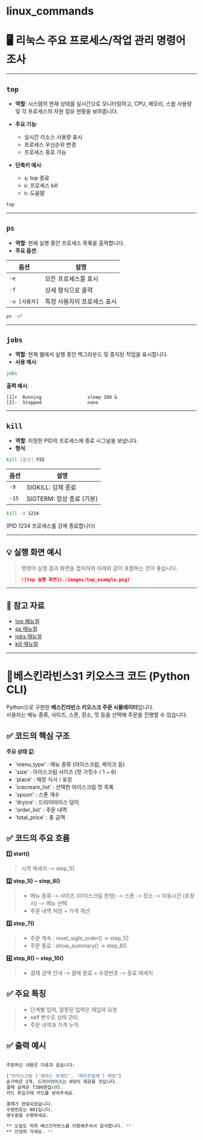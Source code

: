 # linux_commands

# 🖥 리눅스 주요 프로세스/작업 관리 명령어 조사

---

## `top`

* **역할**: 시스템의 현재 상태를 실시간으로 모니터링하고, CPU, 메모리, 스왑 사용량 및 각 프로세스의 자원 점유 현황을 보여줍니다.
* **주요 기능**:

  * 실시간 리소스 사용량 표시
  * 프로세스 우선순위 변경
  * 프로세스 종료 가능
* **단축키 예시**:

  * `q`: top 종료
  * `k`: 프로세스 kill
  * `h`: 도움말

```bash
top
```

---

## `ps`

* **역할**: 현재 실행 중인 프로세스 목록을 출력합니다.
* **주요 옵션**:

| 옵션         | 설명              |
| ---------- | --------------- |
| `-e`       | 모든 프로세스를 표시     |
| `-f`       | 상세 형식으로 출력      |
| `-u [사용자]` | 특정 사용자의 프로세스 표시 |

```bash
ps -ef
```

---

## `jobs`

* **역할**: 현재 쉘에서 실행 중인 백그라운드 및 중지된 작업을 표시합니다.
* **사용 예시**:

```bash
jobs
```

**출력 예시**:

```
[1]+  Running                 sleep 100 &
[2]-  Stopped                 nano
```

---

## `kill`

* **역할**: 지정한 PID의 프로세스에 종료 시그널을 보냅니다.
* **형식**:

```bash
kill [옵션] PID
```

| 옵션    | 설명                  |
| ----- | ------------------- |
| `-9`  | SIGKILL: 강제 종료      |
| `-15` | SIGTERM: 정상 종료 (기본) |

```bash
kill -9 1234
```

(PID 1234 프로세스를 강제 종료합니다)

---

## 💡 실행 화면 예시

> 명령어 실행 결과 화면을 캡처하여 아래와 같이 포함하는 것이 좋습니다.
>
> ```markdown
> ![top 실행 화면](./images/top_example.png)
> ```

---

## 📌 참고 자료

* [top 매뉴얼](https://linux.die.net/man/1/top)
* [ps 매뉴얼](https://linux.die.net/man/1/ps)
* [jobs 매뉴얼](https://linux.die.net/man/1/jobs)
* [kill 매뉴얼](https://linux.die.net/man/1/kill)


---
# 🍦베스킨라빈스31 키오스크 코드 (Python CLI)

Python으로 구현한 **베스킨라빈스 키오스크 주문 시뮬레이터**입니다.  
사용자는 메뉴 종류, 사이즈, 스푼, 장소, 맛 등을 선택해 주문을 진행할 수 있습니다.

## ✅ 코드의 핵심 구조

**주요 상태 값:**
* 'menu_type' : 메뉴 종류 (아이스크림, 케이크 등)
* 'size' : 아이스크림 사이즈 (맛 가짓수 / 1 ~ 6)
* 'place' : 매장 식사 / 포장
* 'icecream_list' : 선택한 아이스크림 맛 목록
* 'spoon' : 스푼 개수
* 'dryice' : 드라이아이스 덩이
* 'order_list' : 주문 내역
* 'total_price' : 총 금액

## ✅ 코드의 주요 흐름

**1️⃣ start()**
> 시작 메세지 -> step_1()

**2️⃣ step_1() ~ step_6()**
> - 메뉴 종류 -> 사이즈 (아이스크림 한정) -> 스푼 -> 장소 -> 이동시간 (포장 시) -> 메뉴 선택
> - 주문 내역 저장 + 가격 계산

**3️⃣ step_7()**
> - 주문 계속 : reset_sigle_order() -> step_1()
> - 주문 종료 : show_summary() -> step_8()

**4️⃣ step_8() ~ step_10()**
> - 결제 금액 안내 -> 결제 완료 + 수령번호 -> 종료 메세지

## ✅ 주요 특징
> - 단계별 입력, 잘못된 입력은 재입력 요청
> - self 변수로 상태 관리
> - 주문 내역과 가격 누적

## ✅ 출력 예시

```bash

주문하신 내용은 다음과 같습니다:

["아이스크림 ['엄마는 외계인', '체리쥬빌레'] 매장"]
숟가락은 2개, 드라이아이스는 0덩이 제공될 것입니다.
결제 금액은 7300원입니다.
카드 투입구에 카드를 넣어주세요.

결제가 완료되었습니다.
수령번호는 001입니다.
영수증을 수령하세요.

** 오늘도 저희 베스킨라빈스를 이용해주셔서 감사합니다. **
** 안녕히 가세요. **

```











